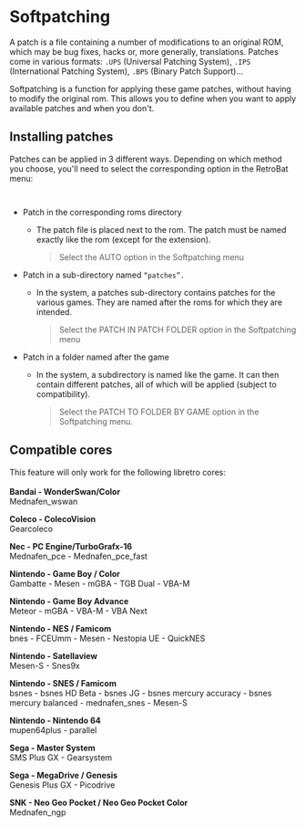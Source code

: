 # Softpatching

A patch is a file containing a number of modifications to an original ROM, which may be bug fixes, hacks or, more generally, translations. Patches come in various formats: `.UPS` (Universal Patching System), `.IPS` (International Patching System), `.BPS` (Binary Patch Support)...

Softpatching is a function for applying these game patches, without having to modify the original rom. This allows you to define when you want to apply available patches and when you don't.

## Installing patches

Patches can be applied in 3 different ways. Depending on which method you choose, you'll need to select the corresponding option in the RetroBat menu:

<figure><img src="https://i.imgur.com/EGOj6hU.png" alt=""><figcaption></figcaption></figure>

<figure><img src="https://i.imgur.com/iAzzbbP.png" alt=""><figcaption></figcaption></figure>

* Patch in the corresponding roms directory
  *   The patch file is placed next to the rom. The patch must be named exactly like the rom (except for the extension).

      > Select the AUTO option in the Softpatching menu
* Patch in a sub-directory named `“patches”.`
  *   In the system, a patches sub-directory contains patches for the various games. They are named after the roms for which they are intended.

      > Select the PATCH IN PATCH FOLDER option in the Softpatching menu
* Patch in a folder named after the game
  *   In the system, a subdirectory is named like the game. It can then contain different patches, all of which will be applied (subject to compatibility).

      > Select the PATCH TO FOLDER BY GAME option in the Softpatching menu.

## Compatible cores

This feature will only work for the following libretro cores: \
\
**Bandai - WonderSwan/Color**\
Mednafen\_wswan&#x20;

**Coleco - ColecoVision**\
Gearcoleco&#x20;

**Nec - PC Engine/TurboGrafx-16** \
Mednafen\_pce - Mednafen\_pce\_fast

**Nintendo - Game Boy / Color**\
Gambatte - Mesen - mGBA - TGB Dual - VBA-M

**Nintendo - Game Boy Advance**\
Meteor - mGBA - VBA-M - VBA Next

**Nintendo - NES / Famicom**\
bnes - FCEUmm - Mesen - Nestopia UE - QuickNES

**Nintendo - Satellaview**\
Mesen-S - Snes9x

**Nintendo - SNES / Famicom**\
bsnes - bsnes HD Beta - bsnes JG - bsnes mercury accuracy - bsnes mercury balanced - mednafen\_snes - Mesen-S

**Nintendo - Nintendo 64**\
mupen64plus - parallel

**Sega - Master System**\
SMS Plus GX - Gearsystem

**Sega - MegaDrive / Genesis**\
Genesis Plus GX - Picodrive

**SNK - Neo Geo Pocket / Neo Geo Pocket Color**\
Mednafen\_ngp

